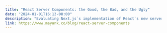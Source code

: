 ```yaml
---
title: "React Server Components: the Good, the Bad, and the Ugly"
date: "2024-01-01T16:13-08:00"
description: "Evaluating Next.js`s implementation of React`s new server features."
link: https://www.mayank.co/blog/react-server-components
---
```

